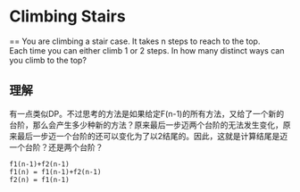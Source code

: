 # Climbing Stairs
==
You are climbing a stair case. It takes n steps to reach to the top.
<br>
Each time you can either climb 1 or 2 steps. In how many distinct ways can you climb to the top?

## 理解
有一点类似DP。不过思考的方法是如果给定F(n-1)的所有方法，又给了一个新的台阶，那么会产生多少种新的方法？原来最后一步迈两个台阶的无法发生变化，原来最后一步迈一个台阶的还可以变化为了以2结尾的。因此，这就是计算结尾是迈一个台阶？还是两个台阶？
```
f1(n-1)+f2(n-1)
f1(n) = f1(n-1)+f2(n-1)
f2(n) = f1(n-1)
```
